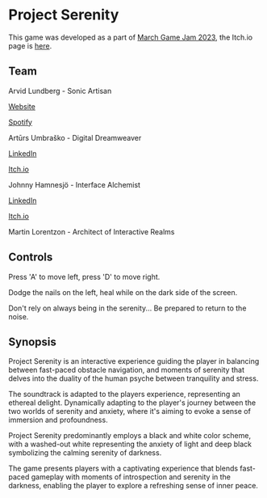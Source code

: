 # Project Serenity

This game was developed as a part of [March Game Jam 2023](https://itch.io/jam/march-game-jam-23), the Itch.io page is [here](https://digitalmartin.itch.io/project-serenity).

## Team
Arvid Lundberg - Sonic Artisan

[Website](https://arvidlundberg.se/)

[Spotify](https://open.spotify.com/artist/24h2o0HACWwgsS2Fbgqz50?si=9978c80eb5784e00)

Artūrs Umbraško - Digital Dreamweaver

[LinkedIn](https://www.linkedin.com/in/arturs-umbrasko/)

[Itch.io](https://itch.io/profile/nightanimal333)

Johnny Hamnesjö - Interface Alchemist

[LinkedIn](https://www.linkedin.com/in/johnhamnesjo/)

[Itch.io](https://jun182.itch.io/)

Martin Lorentzon - Architect of Interactive Realms


## Controls
Press 'A' to move left, press 'D' to move right.

Dodge the nails on the left, heal while on the dark side of the screen.

Don't rely on always being in the serenity... Be prepared to return to the noise.

## Synopsis

Project Serenity is an interactive experience guiding the player in balancing between fast-paced obstacle navigation, and moments of serenity that delves into the duality of the human psyche between tranquility and stress.

The soundtrack is adapted to the players experience, representing an ethereal delight. Dynamically adapting to the player's journey between the two worlds of serenity and anxiety, where it's aiming to evoke a sense of immersion and profoundness.

Project Serenity predominantly employs a black and white color scheme, with a washed-out white representing the anxiety of light and deep black symbolizing the calming serenity of darkness.

The game presents players with a captivating experience that blends fast-paced gameplay with moments of introspection and serenity in the darkness, enabling the player to explore a refreshing sense of inner peace.
